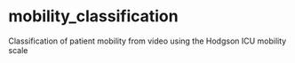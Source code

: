# mobility_classification
Classification of patient mobility from video using the Hodgson ICU mobility scale
